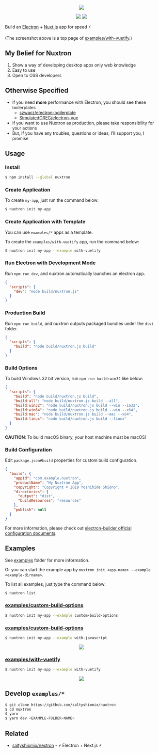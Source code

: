 <p align="center"><img src="https://i.imgur.com/wD2bDbX.png"></p>
<p align="center">
  <a href="https://www.npmjs.com/package/nuxtron"><img src="https://img.shields.io/npm/v/nuxtron.svg"></a>
  <a href="https://www.npmjs.com/package/nuxtron"><img src="https://img.shields.io/npm/dt/nuxtron.svg"></a>
</p>

Build an [Electron](https://electronjs.org/) + [Nuxt.js](https://nuxtjs.org/) app for speed ⚡

(The screenshot above is a top page of [examples/with-vuetify](./examples/with-vuetify).)

## My Belief for Nuxtron

1. Show a way of developing desktop apps only web knowledge
1. Easy to use
1. Open to OSS developers

## Otherwise Specified

- If you need **more** performance with Electron, you should see these boilerplates
  - [szwacz/electron-boilerplate](https://github.com/szwacz/electron-boilerplate)
  - [SimulatedGREG/electron-vue](https://github.com/SimulatedGREG/electron-vue)
- If you want to use Nuxtron as production, please take responsibility for your actions
- But, if you have any troubles, questions or ideas, I'll support you, I promise

## Usage

### Install

```bash
$ npm install --global nuxtron
```

### Create Application

To create `my-app`, just run the command below:

```bash
$ nuxtron init my-app
```

### Create Application with Template

You can use `examples/*` apps as a template.

To create the `examples/with-vuetify` app, run the command below:

```bash
$ nuxtron init my-app --example with-vuetify
```

### Run Electron with Development Mode

Run `npm run dev`, and nuxtron automatically launches an electron app.

```json
{
  "scripts": {
    "dev": "node build/nuxtron.js"
  }
}
```

### Production Build

Run `npm run build`, and nuxtron outputs packaged bundles under the `dist` folder.

```json
{
  "scripts": {
    "build": "node build/nuxtron.js build"
  }
}
```

### Build Options

To build Windows 32 bit version, run `npm run build:win32` like below:

```json
{
  "scripts": {
    "build": "node build/nuxtron.js build",
    "build:all": "node build/nuxtron.js build --all",
    "build:win32": "node build/nuxtron.js build --win --ia32",
    "build:win64": "node build/nuxtron.js build --win --x64",
    "build:mac": "node build/nuxtron.js build --mac --x64",
    "build:linux": "node build/nuxtron.js build --linux"
  }
}
```

**CAUTION**: To build macOS binary, your host machine must be macOS!

### Build Configuration

Edit `package.json#build` properties for custom build configuration.

```json
{
  "build": {
    "appId": "com.example.nuxtron",
    "productName": "My Nuxtron App",
    "copyright": "Copyright © 2019 Yoshihide Shiono",
    "directories": {
      "output": "dist",
      "buildResources": "resources"
    },
    "publish": null
  }
}
```

For more information, please check out [electron-builder official configuration documents](https://www.electron.build/configuration/configuration/).

## Examples

See [examples](./examples) folder for more information.

Or you can start the example app by `nuxtron init <app-name> --example <example-dirname>`.

To list all examples, just type the command below:

```bash
$ nuxtron list
```

### [examples/custom-build-options](./examples/custom-build-options)

```bash
$ nuxtron init my-app --example custom-build-options
```

### [examples/custom-build-options](./examples/custom-build-options)

```bash
$ nuxtron init my-app --example with-javascript
```

<p align="center"><img src="https://i.imgur.com/Nt6SNJb.png"></p>

### [examples/with-vuetify](./examples/with-vuetify)

```bash
$ nuxtron init my-app --example with-vuetify
```

<p align="center"><img src="https://i.imgur.com/wD2bDbX.png"></p>

## Develop `examples/*`

```bash
$ git clone https://github.com/saltyshiomix/nuxtron
$ cd nuxtron
$ yarn
$ yarn dev <EXAMPLE-FOLDER-NAME>
```

## Related

- [saltyshiomix/nextron](https://github.com/saltyshiomix/nextron) - ⚡ Electron + Next.js ⚡
